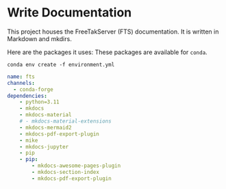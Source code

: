 # Write Documentation

This project houses the FreeTakServer (FTS) documentation.
It is written in Markdown and mkdirs.

Here are the packages it uses:
These packages are available for `conda`.

```shell
conda env create -f environment.yml
```

```yaml
name: fts
channels:
  - conda-forge
dependencies:
    - python=3.11
    - mkdocs  
    - mkdocs-material
    # - mkdocs-material-extensions
    - mkdocs-mermaid2
    - mkdocs-pdf-export-plugin
    - mike
    - mkdocs-jupyter
    - pip
    - pip:
        - mkdocs-awesome-pages-plugin
        - mkdocs-section-index
        - mkdocs-pdf-export-plugin
```

